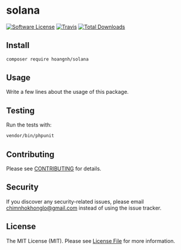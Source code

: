 # solana

[![Software License](https://img.shields.io/badge/license-MIT-brightgreen.svg?style=flat-square)](LICENSE.md)
[![Travis](https://img.shields.io/travis/hoangnh/solana.svg?style=flat-square)]()
[![Total Downloads](https://img.shields.io/packagist/dt/hoangnh/solana.svg?style=flat-square)](https://packagist.org/packages/hoangnh/solana)


## Install

```bash
composer require hoangnh/solana
```


## Usage

Write a few lines about the usage of this package.


## Testing

Run the tests with:

```bash
vendor/bin/phpunit
```


## Contributing

Please see [CONTRIBUTING](CONTRIBUTING.md) for details.


## Security

If you discover any security-related issues, please email chimnhokhonglo@gmail.com instead of using the issue tracker.


## License

The MIT License (MIT). Please see [License File](/LICENSE.md) for more information.